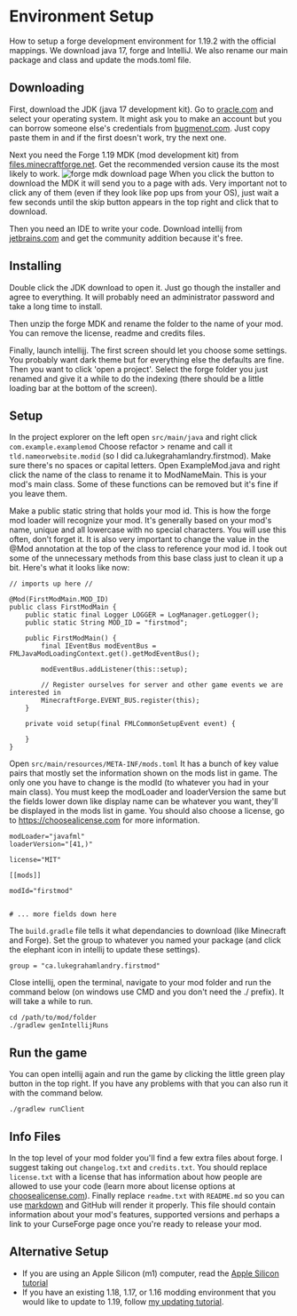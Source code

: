 # Environment Setup

How to setup a forge development environment for 1.19.2 with the official mappings. We download java 17, forge and IntelliJ. We also rename our main package and class and update the mods.toml file.

## Downloading

First, download the JDK (java 17 development kit). Go to [oracle.com](https://www.oracle.com/java/technologies/downloads/#jdk17-windows) and select your operating system. It might ask you to make an account but you can borrow someone else's credentials from [bugmenot.com](http://bugmenot.com/view/oracle.com). Just copy paste them in and if the first doesn't work, try the next one.

Next you need the Forge 1.19 MDK (mod development kit) from [files.minecraftforge.net](https://files.minecraftforge.net/net/minecraftforge/forge/index_1.19.html). Get the recommended version cause its the most likely to work.
![forge mdk download page](/img/download-forge.png)
When you click the button to download the MDK it will send you to a page with ads. Very important not to click any of them (even if they look like pop ups from your OS), just wait a few seconds until the skip button appears in the top right and click that to download.

Then you need an IDE to write your code. Download intellij from [jetbrains.com](https://www.jetbrains.com/idea/download) and get the community addition because it's free.

## Installing

Double click the JDK download to open it. Just go though the installer and agree to everything. It will probably need an administrator password and take a long time to install.

Then unzip the forge MDK and rename the folder to the name of your mod. You can remove the license, readme and credits files.

Finally, launch intellijj. The first screen should let you choose some settings. You probably want dark theme but for everything else the defaults are fine. Then you want to click 'open a project'. Select the forge folder you just renamed and give it a while to do the indexing (there should be a little loading bar at the bottom of the screen).

## Setup

In the project explorer on the left open `src/main/java` and right click `com.example.examplemod` Choose refactor > rename and call it `tld.nameorwebsite.modid` (so I did ca.lukegrahamlandry.firstmod). Make sure there's no spaces or capital letters. Open ExampleMod.java and right click the name of the class to rename it to ModNameMain. This is your mod's main class. Some of these functions can be removed but it's fine if you leave them.

Make a public static string that holds your mod id. This is how the forge mod loader will recognize your mod. It's generally based on your mod's name, unique and all lowercase with no special characters. You will use this often, don't forget it. It is also very important to change the value in the @Mod annotation at the top of the class to reference your mod id. I took out some of the unnecessary methods from this base class just to clean it up a bit. Here's what it looks like now:

    // imports up here // 
    
    @Mod(FirstModMain.MOD_ID)
    public class FirstModMain {
        public static final Logger LOGGER = LogManager.getLogger();
        public static String MOD_ID = "firstmod";
    
        public FirstModMain() {
            final IEventBus modEventBus = FMLJavaModLoadingContext.get().getModEventBus();
    
            modEventBus.addListener(this::setup);
    
            // Register ourselves for server and other game events we are interested in
            MinecraftForge.EVENT_BUS.register(this);
        }
    
        private void setup(final FMLCommonSetupEvent event) {
            
        }
    }
    

Open `src/main/resources/META-INF/mods.toml` It has a bunch of key value pairs that mostly set the information shown on the mods list in game. The only one you have to change is the modId (to whatever you had in your main class). You must keep the modLoader and loaderVersion the same but the fields lower down like display name can be whatever you want, they'll be displayed in the mods list in game. You should also choose a license, go to https://choosealicense.com for more information. 

    modLoader="javafml"
    loaderVersion="[41,)"
    
    license="MIT"
    
    [[mods]]
    
    modId="firstmod"
    
    
    # ... more fields down here

The `build.gradle` file tells it what dependancies to download (like Minecraft and Forge). Set the group to whatever you named your package (and click the elephant icon in intellij to update these settings).

    group = "ca.lukegrahamlandry.firstmod"
    

Close intellij, open the terminal, navigate to your mod folder and run the command below (on windows use CMD and you don't need the ./ prefix). It will take a while to run.

    cd /path/to/mod/folder
    ./gradlew genIntellijRuns
    

## Run the game

You can open intellij again and run the game by clicking the little green play button in the top right. If you have any problems with that you can also run it with the command below.

    ./gradlew runClient

## Info Files

In the top level of your mod folder you'll find a few extra files about forge. I suggest taking out `changelog.txt` and `credits.txt`. You should replace `license.txt` with a license that has information about how people are allowed to use your code (learn more about license options at [choosealicense.com](https://choosealicense.com/)). Finally replace `readme.txt` with `README.md` so you can use [markdown](https://github.com/adam-p/markdown-here/wiki/Markdown-Cheatsheet) and GitHub will render it properly. This file should contain information about your mod's features, supported versions and perhaps a link to your CurseForge page once you're ready to release your mod. 

## Alternative Setup

- If you are using an Apple Silicon (m1) computer, read the [Apple Silicon tutorial](m1)
- If you have an existing 1.18, 1.17, or 1.16 modding environment that you would like to update to 1.19, follow [my updating tutorial](updating).

